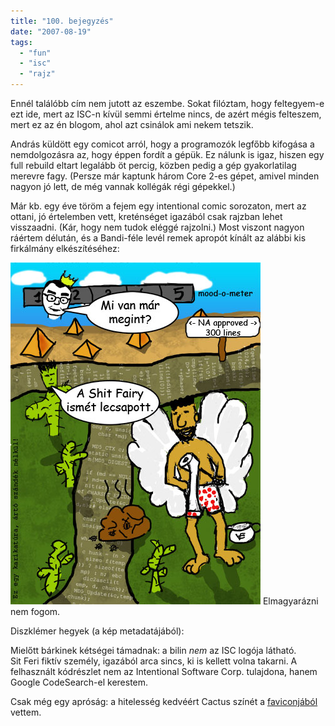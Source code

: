 ```yaml
---
title: "100. bejegyzés"
date: "2007-08-19"
tags: 
  - "fun"
  - "isc"
  - "rajz"
---
```


Ennél találóbb cím nem jutott az eszembe. Sokat filóztam, hogy feltegyem-e ezt ide, mert az ISC-n kívül semmi értelme nincs, de azért mégis felteszem, mert ez az én blogom, ahol azt csinálok ami nekem tetszik.

András küldött egy comicot arról, hogy a programozók legfőbb kifogása a nemdolgozásra az, hogy éppen fordít a gépük. Ez nálunk is igaz, hiszen egy full rebuild eltart legalább öt percig, közben pedig a gép gyakorlatilag merevre fagy. (Persze már kaptunk három Core 2-es gépet, amivel minden nagyon jó lett, de még vannak kollégák régi gépekkel.)

Már kb. egy éve töröm a fejem egy intentional comic sorozaton, mert az ottani, jó értelemben vett, kreténséget igazából csak rajzban lehet visszaadni. (Kár, hogy nem tudok eléggé rajzolni.) Most viszont nagyon ráértem délután, és a Bandi-féle levél remek apropót kínált az alábbi kis firkálmány elkészítéséhez:

![Shit Fairy - ISC comic](images/shitfairy.jpg) Elmagyarázni nem fogom.

Diszklémer hegyek (a kép metadatájából):

Mielőtt bárkinek kétségei támadnak: a bilin _nem_ az ISC logója látható. Sit Feri fiktív személy, igazából arca sincs, ki is kellett volna takarni. A felhasznált kódrészlet nem az Intentional Software Corp. tulajdona, hanem Google CodeSearch-el kerestem.

Csak még egy apróság: a hitelesség kedvéért Cactus színét a [faviconjából](http://cactus.rulez.org/favicon.ico) vettem.
